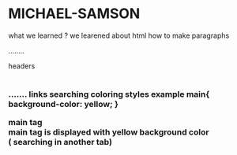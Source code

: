 # MICHAEL-SAMSON
what we learned ?
we learened about html
how to make paragraphs <p>........</p>
headers <h1> <h2> <h3>.......
  links  <a href=..........></a>
searching
  coloring
styles 
example
   main{
           background-color: yellow;
            }
  <body>
          <main >main tag</main >
    </body>
    main tag is displayed with yellow background color
  <form action="http://google.com/search" target="_blank"> ( searching in another tab)
